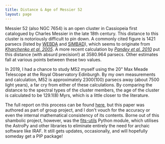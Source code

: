 ```yaml
---
title: Distance & Age of Messier 52
layout: page
---
```


Messier 52 (also NGC 7654) is an open cluster in Cassiopeia first catalogued by Charles Messier in the late 18th century. This distance to this cluster is notoriously difficult to pin down. A commonly cited figure is 1421 parsecs (listed by [WEBDA](https://webda.physics.muni.cz/cgi-bin/ocl_page.cgi?dirname=ngc7654) and [SIMBAD](http://simbad.u-strasbg.fr/sim-id.pl?Ident=M+52)), which seems to originate from _[Kharchenko et al. 2005](https://arxiv.org/abs/astro-ph/0501674)_. A more recent calculation by _[Pandey et al. 2010](https://arxiv.org/abs/1001.2624)_ put this distance (with absurd precision!) at 3580.964 parsecs. Other estimates fall at various points between these two values.

In 2019, I had a chance to study M52 myself using the 20" Max Meade Telescope at the Royal Observatory Edinburgh. By my own measurements and calculation, M52 is approximately 2300(100) parsecs away (about 7500 light years), a far cry from either of these calculations. By comparing the distance to the spectral types of the cluster members, the age of the cluster is calculated to be 129.1(8) Myrs, which is a little closer to the literature.

The full report on this process can be found [here](.link/to/report.pdf), but this paper was authored as part of group project, and I don't vouch for the accuracy or even the internal mathematical consistency of its contents. Borne out of this shambolic project, however, was the [fits-utils](https://github.com/aswheaton/fits-utils) Python module, which utilises the AstroPy and other libraries to eliminate entirely the need for archaic software like IRAF. It still gets updates, occasionally, and will hopefully someday get a PIP package!
